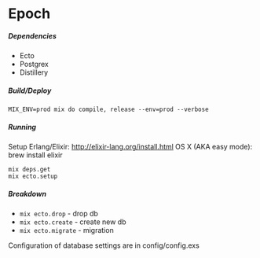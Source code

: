 # Epoch

##### Dependencies

* Ecto
* Postgrex
* Distillery

##### Build/Deploy

`MIX_ENV=prod mix do compile, release --env=prod --verbose`

##### Running

Setup Erlang/Elixir: http://elixir-lang.org/install.html
OS X (AKA easy mode): brew install elixir

```
mix deps.get
mix ecto.setup
```

##### Breakdown

 * `mix ecto.drop` - drop db
 * `mix ecto.create` - create new db
 * `mix ecto.migrate` - migration

Configuration of database settings are in config/config.exs
